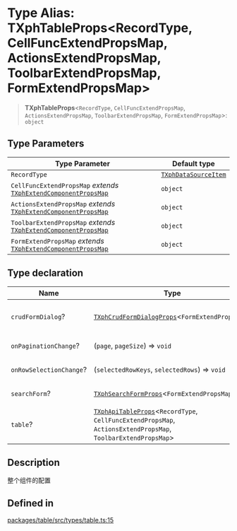 # Type Alias: TXphTableProps\<RecordType, CellFuncExtendPropsMap, ActionsExtendPropsMap, ToolbarExtendPropsMap, FormExtendPropsMap\>

> **TXphTableProps**\<`RecordType`, `CellFuncExtendPropsMap`, `ActionsExtendPropsMap`, `ToolbarExtendPropsMap`, `FormExtendPropsMap`\>: `object`

## Type Parameters

| Type Parameter | Default type |
| ------ | ------ |
| `RecordType` | [`TXphDataSourceItem`](TXphDataSourceItem.md) |
| `CellFuncExtendPropsMap` *extends* [`TXphExtendComponentPropsMap`](TXphExtendComponentPropsMap.md) | `object` |
| `ActionsExtendPropsMap` *extends* [`TXphExtendComponentPropsMap`](TXphExtendComponentPropsMap.md) | `object` |
| `ToolbarExtendPropsMap` *extends* [`TXphExtendComponentPropsMap`](TXphExtendComponentPropsMap.md) | `object` |
| `FormExtendPropsMap` *extends* [`TXphExtendComponentPropsMap`](TXphExtendComponentPropsMap.md) | `object` |

## Type declaration

| Name | Type | Description |
| ------ | ------ | ------ |
| `crudFormDialog`? | [`TXphCrudFormDialogProps`](TXphCrudFormDialogProps.md)\<`FormExtendPropsMap`\> | （新增 / 修改）表单弹窗配置项 |
| `onPaginationChange`? | (`page`, `pageSize`) => `void` | 分页改变事件 |
| `onRowSelectionChange`? | (`selectedRowKeys`, `selectedRows`) => `void` | 列表选中事件 |
| `searchForm`? | [`TXphSearchFormProps`](TXphSearchFormProps.md)\<`FormExtendPropsMap`\> | 搜索表单配置项 |
| `table`? | [`TXphApiTableProps`](TXphApiTableProps.md)\<`RecordType`, `CellFuncExtendPropsMap`, `ActionsExtendPropsMap`, `ToolbarExtendPropsMap`\> | 表格配置 |

## Description

整个组件的配置

## Defined in

[packages/table/src/types/table.ts:15](https://github.com/XiaoPiHong/xph-crud/blob/59cbdd4fcff26bcc88bce5e7c4ad2ae9fa840045/packages/table/src/types/table.ts#L15)
